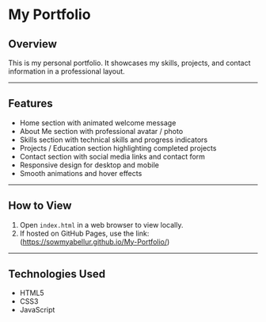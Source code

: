 # My Portfolio

## Overview
This is my personal portfolio.
It showcases my skills, projects, and contact information in a professional layout.

---

## Features
- Home section with animated welcome message
- About Me section with professional avatar / photo
- Skills section with technical skills and progress indicators
- Projects / Education section highlighting completed projects
- Contact section with social media links and contact form
- Responsive design for desktop and mobile
- Smooth animations and hover effects

---

## How to View
1. Open `index.html` in a web browser to view locally.
2. If hosted on GitHub Pages, use the link:  
   (https://sowmyabellur.github.io/My-Portfolio/) 

---

## Technologies Used
- HTML5
- CSS3
- JavaScript




